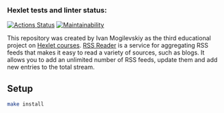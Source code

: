 ### Hexlet tests and linter status:

[![Actions Status](https://github.com/IvanMogilevskiy/frontend-project-lvl3/workflows/hexlet-check/badge.svg)](https://github.com/IvanMogilevskiy/frontend-project-lvl3/actions)
[![Maintainability](https://api.codeclimate.com/v1/badges/5976c03d2cf14ca88c3a/maintainability)](https://codeclimate.com/github/IvanMogilevskiy/frontend-project-lvl3/maintainability)

This repository was created by Ivan Mogilevskiy as the third educational project on [Hexlet courses](https://ru.hexlet.io/pages/about?utm_source=github&utm_medium=link&utm_campaign=nodejs-package). [RSS Reader](https://frontend-project-lvl3-three-drab.vercel.app/) is a service for aggregating RSS feeds that makes it easy to read a variety of sources, such as blogs. It allows you to add an unlimited number of RSS feeds, update them and add new entries to the total stream.

## Setup

```sh
make install
```
